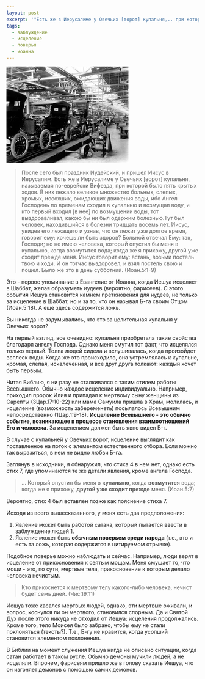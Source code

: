 ```yaml
---
layout: post
excerpt: '"Есть же в Иерусалиме у Овечьих [ворот] купальня,.. при которой было пять крытых ходов. В них лежало великое множество больных, слепых, хромых, иссохших, ожидающих движения воды... (Иоан.5:1-9)". Это - первое упоминание в Евангелие от Иоанна, когда Иешуа исцеляет в Шаббат, желая образуметь иудеев (вероятно, фарисеев). С этого события Иешуа становится камнем преткновения для иудеев, не только за исцеление в Шаббат, но и за то, что он называл Б-га своим Отцом (Иоан.5:18). А еще здесь содержится ложь.'
tags: 
  - заблуждение
  - исцеление
  - поверья
  - иоанна
---
```


![Конвейерная линия Ford](/images/на-потоке-1.jpg)

> После сего был праздник Иудейский, и пришел Иисус в Иерусалим. Есть же в Иерусалиме у Овечьих [ворот] купальня, называемая по-еврейски Вифезда, при которой было пять крытых ходов. В них лежало великое множество больных, слепых, хромых, иссохших, ожидающих движения воды, ибо Ангел Господень по временам сходил в купальню и возмущал воду, и кто первый входил [в нее] по возмущении воды, тот выздоравливал, какою бы ни был одержим болезнью.Тут был человек, находившийся в болезни тридцать восемь лет. Иисус, увидев его лежащего и узнав, что он лежит уже долгое время, говорит ему: хочешь ли быть здоров? Больной отвечал Ему: так, Господи; но не имею человека, который опустил бы меня в купальню, когда возмутится вода; когда же я прихожу, другой уже сходит прежде меня. Иисус говорит ему: встань, возьми постель твою и ходи. И он тотчас выздоровел, и взял постель свою и пошел. Было же это в день субботний. (Иоан.5:1-9)

Это - первое упоминание в Евангелие от Иоанна, когда Иешуа исцеляет в Шаббат, желая образуметь иудеев (вероятно, фарисеев). С этого события Иешуа становится камнем преткновения для иудеев, не только за исцеление в Шаббат, но и за то, что он называл Б-га своим Отцом (Иоан.5:18). А еще здесь содержится ложь.

Вы никогда не задумывались, что это за целительная купальня у Овечьих ворот?

На первый взгляд, все очевидно: купальня приобретала такие свойства благодаря ангелу Господа. Однако меня смутил тот факт, что исцелялся только первый. Толпа людей сидела и вслушивалась, когда произойдет всплеск воды. Когда же это происходило, она устремлялась к купальне, хромая, слепая, искалеченная, и все друг друга толкают: каждый хочет быть первым.

Читая Библию, я ни разу не сталкивался с таким стилем работы Всевышнего. Обычно каждое исцеление индивидуально. Например, приходил пророк Илия и припадал к мертвому сыну женщины из Сарепты (3Цар.17:10-22) или мама Самуила пришла в Храм, молилась, и исцеление (возможность забеременеть) посылалось Всевышним непосредственно (1Цар.1:9-18). **Исцеление Всевышнего - это обычно событие, возникающее в процессе становления взаимоотношений Его и человека**. За исцелением должен быть явно виден Б-г.

В случае с купальней у Овечьих ворот, исцеление выглядит как поставленное на поток с элементом естественного отбора. Если можно так выразиться, в нем не видно любви Б-га.

Заглянув в исходники, я обнаружил, что стиха 4 в нем нет, однако есть стих 7, где упоминаются те же детали явления, кроме ангела Господа.

> ... Который опустил бы меня в **купальню**, когда **возмутится** вода; когда же я прихожу, **другой уже сходит прежде** меня. (Иоан.5:7)

Вероятно, стих 4 был вставлен позже как пояснение стиха 7.

Исходя из всего вышесказанного, у меня есть два предположения:

1. Явление может быть работой сатана, который пытается ввести в заблуждение людей [1](http://bible.com.ua/answers/r/36/317031).
2. Явление может быть **обычным поверьем среди народа** (т.е., это и есть та ложь, которая содержится в цитируемом отрывке).

Подобное поверье можно наблюдать и сейчас. Например, люди верят в исцеление от прикосновения к святым мощам. Меня смущает то, что мощи - это, по сути, мертвые тела, прикосновение к которым делало человека нечистым.

> Кто прикоснется к мертвому телу какого-либо человека, нечист будет семь дней. (Чис.19:11)

Иешуа тоже касался мертвых людей, однако, эти мертвые оживали, и вопрос, коснулся ли он мертвого, становился спорным. Да и Святой Дух после этого никуда не отходил от Иешуа: исцеления продолжались. Кроме того, тело Моисея было забрано, чтобы ему не стали поклоняться (тексты?). Т.е., Б-гу не нравится, когда усопший становится элементом поклонения.

В Библии на момент служения Иешуа нигде не описано ситуации, когда сатан работает в таком русле. Обычно демоны мучили людей, а не исцеляли. Впрочем, фарисеям пришло же в голову сказать Иешуа, что он изгоняет демонов с помощью самих демонов.
